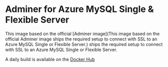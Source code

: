 # Adminer for Azure MySQL Single & Flexible Server

This image based on the official [Adminer image](This image based on the official Adminer image ships the required setup to connect with SSL to an Azure MySQL Single or Flexible Server.) ships the required setup to connect with SSL to an Azure MySQL Single or Flexible Server.


A daily build is available on the [Docker Hub](https://hub.docker.com/r/assoconnect/adminer-azure)
